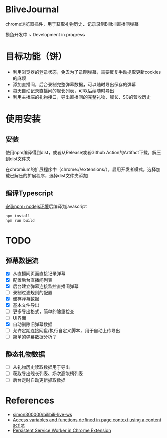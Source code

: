 # BliveJournal
chrome浏览器插件，用于获取礼物历史、记录录制Bilibili直播间弹幕

摸鱼开发中 ~ Development in progress

# 目标功能（饼）

- 利用浏览器的登录状态，免去为了录制弹幕，需要反复手动提取更新cookies的麻烦
- 添加直播间，后台录制完整弹幕数据，可以随时导出保存的弹幕
- 每天自动记录直播间的舰长列表，可以后续随时导出
- 利用主播端的礼物接口，导出直播间的完整礼物、舰长、SC的营收历史

# 使用安装

## 安装

使用npm编译得到dist，或者从Release或者Github Action的Artifact下载，解压到dist文件夹

在chromium的扩展程序中（chrome://extensions/），启用开发者模式。选择加载已解压的扩展程序，选择dist文件夹添加

## 编译Typescript

[安装npm+nodejs环境](https://docs.npmjs.com/downloading-and-installing-node-js-and-npm)后编译为javascript
```bash
npm install
npm run build
```

# TODO

## 弹幕数据流

- [x] 从直播间页面直接记录弹幕
- [x] 配置后台直播间列表
- [x] 后台建立弹幕连接监控直播间弹幕
- [ ] 录制过滤规则的配置
- [x] 储存弹幕数据
- [x] 基本文件导出
- [ ] 更多导出格式，简单的除重检查
- [ ] UI界面
- [x] 自动删除旧弹幕数据
- [ ] 允许定期连接网盘/执行自定义脚本，用于自动上传导出
- [ ] 简单的弹幕数据分析？

## 静态礼物数据

- [ ] 从礼物历史读取数据用于导出
- [ ] 获取导出舰长列表、场次高能榜列表
- [ ] 后台定时自动更新抓取数据

# References

- [simon300000/bilibili-live-ws](https://github.com/simon300000/bilibili-live-ws)
- [Access variables and functions defined in page context using a content script](https://stackoverflow.com/questions/9515704)
- [Persistent Service Worker in Chrome Extension](https://stackoverflow.com/questions/66618136)

